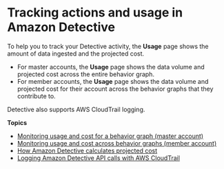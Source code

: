 # Tracking actions and usage in Amazon Detective<a name="tracking-usage-logging"></a>

To help you to track your Detective activity, the **Usage** page shows the amount of data ingested and the projected cost\.
+ For master accounts, the **Usage** page shows the data volume and projected cost across the entire behavior graph\.
+ For member accounts, the **Usage** page shows the data volume and projected cost for their account across the behavior graphs that they contribute to\.

Detective also supports AWS CloudTrail logging\.

**Topics**
+ [Monitoring usage and cost for a behavior graph \(master account\)](usage-tracking-master.md)
+ [Monitoring usage and cost across behavior graphs \(member account\)](member-usage-tracking.md)
+ [How Amazon Detective calculates projected cost](usage-projected-cost-calculation.md)
+ [Logging Amazon Detective API calls with AWS CloudTrail](logging-using-cloudtrail.md)